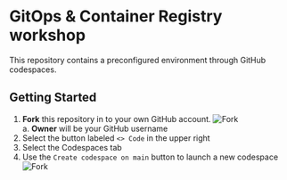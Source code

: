 # GitOps & Container Registry workshop
This repository contains a preconfigured environment through GitHub codespaces.  

## Getting Started

1. **Fork** this repository in to your own GitHub account. 
    <img src="https://github.com/NicholasCote/gitops-harbor-workshop/blob/main/media/gitops-fork.png" alt="Fork" style="margin: auto"><br>
 a. **Owner** will be your GitHub username 
2. Select the button labeled `<> Code` in the upper right
3. Select the Codespaces tab 
4. Use the `Create codespace on main` button to launch a new codespace
    <img src="https://github.com/NicholasCote/gitops-harbor-workshop/blob/main/media/gitops-codespace.png" alt="Fork" style="margin: auto">
